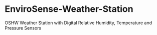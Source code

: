# EnviroSense-Weather-Station
 OSHW Weather Station with Digital Relative Humidity, Temperature and Pressure Sensors
